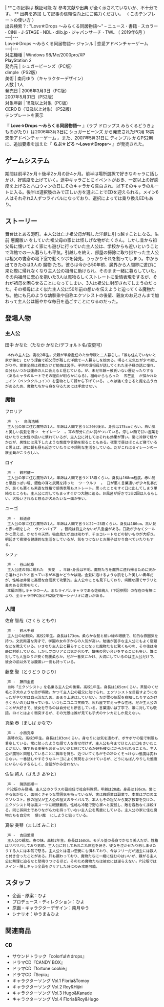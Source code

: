|  **この記事は 検証可能  な  参考文献や出典  が全く示されていないか、不十分です。 ** 出典を追加  して記事の信頼性向上にご協力ください。
（  このテンプレートの使い方  ）  
出典検索  ?  :  "Love☆Drops 〜みらくる同居物語〜"  –  ニュース  **·** 書籍  **·** スカラー  **·**
CiNii  **·** J-STAGE  **·** NDL  **·** dlib.jp  **·** ジャパンサーチ  **·** TWL  （
2019年6月  ）  
---|---  
Love☆Drops 〜みらくる同居物語〜  ジャンル  |  恋愛アドベンチャーゲーム   
---|---  
対応機種  |  Windows 98/Me/2000pro/XP   
PlayStation 2  
発売元  |  シュガービーンズ（PC版）   
dimple（PS2版）  
美術  |  南月ゆう（キャラクターデザイン）   
人数  |  1人   
発売日  |  2006年3月3日（PC版）   
2007年5月31日（PS2版）  
対象年齢  |  18歳以上対象（PC版）   
CERO B（12歳以上対象）（PS2版）  
テンプレートを表示  
  
『 **Love☆Drops 〜みらくる同居物語〜** 』（ラブ ドロップス みらくるどうきょものがたり）は2006年3月3日に  シュガービーンズ
から発売されたPC用  18禁  恋愛アドベンチャーゲーム  。また、2007年5月31日に  ディンプル  からPS2用に、追加要素を加えた『
**らぶ☆どろ 〜Love☆Drops〜** 』が発売された。

##  ゲームシステム  

期間は前半2ヶ月＋後半2ヶ月の計4ヶ月。前半は場所選択で好きなキャラに話しかけ、好感度を上げていく。途中キャラごとにイベントがおき、一定以上の好感度を上げるとハロウィンの日にそのキャラから告白され、以下そのキャラのルートに入る。後半は選択肢のみで正しい方を選ぶことでEDを迎えられる。メイン6人はそれぞれ2人ずつライバルになっており、選択によっては乗り換えEDもあり。

##  ストーリー  

舞台はとある港町。主人公は亡き祖父母が残した洋館に引っ越すことになる。生前  悪魔祓い
をしていた祖父母の家には怪しげな物がたくさん。しかし昔から祖父母に懐いてよく家にも遊びに行っていた主人公は、学校からも近いということで洋館での一人暮らしも平気。引越しを終え、部屋の掃除に取り掛かった主人公は祖父の書斎の地下室で動くツボを発見。うっかりそれを割ってしまう。中から出てきたのは3人の
魔物
たち。彼らは今から50年前、魔界から人間界に遊びに来た際に帰れなくなり主人公の祖母に助けられ、そのまま一緒に暮らしていた。その内祖母に恋心を抱いた3人は魔物らしくストレートに愛情表現をするが、それが祖母を困らせることになってしまい、3人は祖父に封印されてしまうのだった。その祖母によく似た主人公に50年前の想いを伝えようと迫ってくる魔物たち。他にも兄のような幼馴染や自称エクソシストの後輩、親友のお兄さんまで加わって主人公は賑やかな毎日を過ごすことになるのだった。

##  登場人物  

###  主人公  

田中 かなた（たなか かなた/デフォルト名/変更可）

     本作の主人公。高校2年生。父親が単身赴任のため母親と二人暮らし。「誰も住んでいないと家が傷む」という理由で祖父母が残した洋館で一人暮らしを始める。明るく元気だが少々寂しがりや。家事全般は得意だけど勉強は苦手。子供の頃祖母が話してくれた王子様の話に憧れ、自分もいつかは運命の人に会えると信じている。が、未だ年齢＝彼氏いない歴だったりする（あるキャラのルートでその理由が明らかになる）。祖母からもらった  五芒星  が描かれたコイン（ペンタクルコイン）を宝物として首から下げている。これは強く念じると魔を払う力があるため、魔物たちから身を守るためには手放せない。 

###  魔物  

フロリア

     声  \-  鳥海浩輔 
     主人公の家に住む魔物の1人。年齢は人間で言うと20代後半。身長は175cmくらい。白い肌と美しい長髪を持つ  セイレーン  。耳の部分に白い羽がついている。涼しい顔で甘い言葉を吐いたりと女性の扱いに慣れているが、主人公に対してはそれも効果が薄い。常に冷静で穏やかだが、男性には見下したような態度や言動を取ることもある。夜型で昼はほとんど寝ていると思えば、逆に朝も昼も起きていたりと不規則な生活をしている。だがこれはセイレーンの一族全員がこうらしい。 
ロイ

     声 -  鈴村健一 
     主人公の家に住む魔物の1人。年齢は人間で言うと18歳くらい。身長は168cm程度。赤い髪と悪戯っぽい瞳、銀色の耳と尻尾を持った  ワーウルフ  。 口が悪く言葉遣いが少々乱暴だが、良くも悪くも素直な性格で感情表現もストレート。思ったことをすぐ口に出してしまう単純なところも。主人公に対してもまっすぐかつ大胆に迫る。お風呂が好きで1日2回は入るらしい。犬扱いされると怒るが犬みたいな一面が多い。 
ユーゴ

     声 -  萩道彦 
     主人公の家に住む魔物の1人。年齢は人間で言うと22～23歳くらい。身長は180cm。黒い髪と赤い眼をした  ヴァンパイア  。普段は目立たないが八重歯がある。口数が少なくクールかと思えば、かなりの天然。吸血鬼だが血は吸わず、チョコレートなどの甘いものが大好き。朝起きて夜寝る健康的な生活をしているが、気をつけないとお菓子ばかり食べていたりもする。 
シファ

     声 -  谷山紀章 
     主人公達の前に現れた  天使  。年齢･身長は不明。魔物たちを魔界に連れ帰るために天から遣わされたと言っているが本当かどうかは謎。金髪に透けるような肌をした美しい青年だが、性格は非常に高慢な自信家で攻撃的。主人公のことも見下しており、綺麗な顔でサラリと毒のある言葉を吐く。 
     本編の隠しキャラの一人。またライバルキャラである佐伯絢人（下記参照）の存在の有無により、全キャラ中PC版とPS2版で唯一シナリオに違いがある。 

###  人間  

佐倉 智哉（さくら ともや）

     声 -  鈴木千尋 
     主人公の幼馴染。高校2年生。身長は173cm。柔らかな髪と細い縁の眼鏡で、知的な雰囲気を持つ。文武両道な秀才で、学園の女の子からの人気が高い。勉強が苦手な主人公にもよく宿題などを教えている。いきなり主人公と暮らすことになった魔物たちに驚くものの、その後は冷静に対処している。しかしフロリアとは気が合わず、嫌味の言い合いをすることも多い。誰に対しても人当たりが良く物腰柔らか。だが一番気にかけ、大切にしているのは主人公だけで、彼女の前以外では腹黒い一面も持っている。 
藤堂 聖（とうどう ひじり）

     声 -  藤田圭宣 
     自称「エクソシスト」を名乗る主人公の後輩。高校1年生。身長は165cmくらい。茶髪のくせ毛と子犬のような目が特徴。かつて主人公の祖父に助けられ、エクソシストを目指すようになったがやり方は自己流なため、あまり上達はしていない。だが霊の気配を察知したりするかけらくらいの力は持っている。いつもニコニコ笑顔で、照れ屋で甘えっ子な性格。だが主人公のことが大好きで、彼女を守るのは自分だと断言している。言葉遣いは丁寧で、誰に対しても敬語。ロイとはよく衝突するが、その光景は誰が見ても子犬のケンカにしか見えない。 
真柴 奏（ましば かなで）

     声 -  小西克幸 
     美琴の兄。高校3年生。身長は183cmくらい。身なりには気を遣わず、ボサボサの髪で制服も着崩している。常に怒ったような顔で人を寄せ付けず、主人公も今までほとんど口をきいたことがない。妹である美琴もおせっかいだと感じているが時折彼女にからかわれることも。主人公が魔物と同居していることに興味を持ち、近づいてくるがその冷たくそっけない態度は変わらない。一番話しやすそうなユーゴによく質問をぶつけているが、どうにもぼんやりした態度にいらいらするらしく、会話がかみ合わない。 
佐伯 絢人（さえき あやと）

     声 -  諏訪部順一 
     PS2版のみ登場。主人公のクラスの副担任で社会科教師。年齢は28歳。身長は186cm。常にやる気がなく、面倒くさそうな雰囲気を持っているが、実は教師業は副業で、本業はプロのエクソシスト。彼の祖父が主人公の祖父のライバルで、本人もその祖父から英才教育を受けた。エクソシスト時は黒スーツに眼鏡着用。性格も冷酷で野心家へと変貌し、敵を容赦なく抹殺する。同じ孫同士でありながら力を持っていない主人公を馬鹿にしている。主人公の家に住む魔物たちを自分の  使い魔  にしようと狙っている。 
真柴 美琴（ましば みこと）

     声 -  吉田愛理 
     主人公の親友。奏の妹。高校2年生。身長は168cm。モデル並の長身でかなり美人だが、性格はサバサバしており男前。主人公に対してあれこれ世話を焼き、彼女を泣かせたり悲しませたりする人には本気で怒る。主人公とは違い恋愛にも慣れており、今はフリーだが過去には数人と付き合ったことがある。肝も据わっており、魔物たちに一緒に住むのはいいが、嫌がる主人公に無理に迫るなと怒鳴りつけるほど。そのため魔物たちは彼女には逆らえない。PS2版ではメイン・隠しキャラ全員をクリアした時にのみ攻略可能。 

##  スタッフ  

  * 企画・原案：ひよ 
  * プロデュース・ディレクション：ひよ 
  * 原画・キャラクターデザイン：南月ゆう 
  * シナリオ：ゆうま＆ひよ 

##  関連商品  

###  CD  

  * サウンドトラック『colorful☆drops』 
  * ドラマCD『CANDY BOX』 
  * ドラマCD『fortune cookie』 
  * ドラマCD『Sepia』 
  * キャラクターソング Vol.1 Floria&Tomoy 
  * キャラクターソング Vol.2 Roy&Hijiri 
  * キャラクターソング Vol.3 Hugo&Kanade 
  * キャラクターソング Vol.4 Floria&Roy&Hugo 

